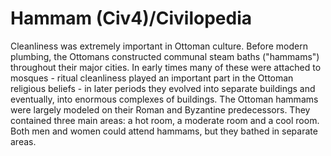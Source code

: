 # Hammam (Civ4)/Civilopedia

Cleanliness was extremely important in Ottoman culture. Before modern plumbing, the Ottomans constructed communal steam baths ("hammams") throughout their major cities. In early times many of these were attached to mosques - ritual cleanliness played an important part in the Ottoman religious beliefs - in later periods they evolved into separate buildings and eventually, into enormous complexes of buildings.
The Ottoman hammams were largely modeled on their Roman and Byzantine predecessors. They contained three main areas: a hot room, a moderate room and a cool room. Both men and women could attend hammams, but they bathed in separate areas.